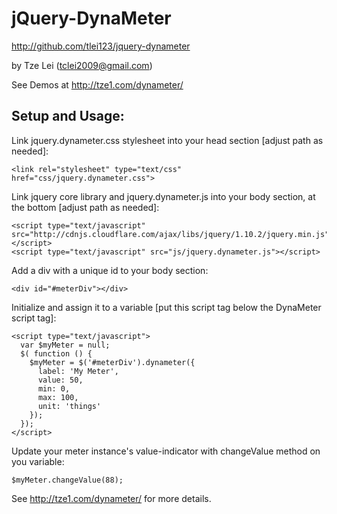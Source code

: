 # jQuery-DynaMeter

http://github.com/tlei123/jquery-dynameter

by Tze Lei (tclei2009@gmail.com)

See Demos at http://tze1.com/dynameter/

## Setup and Usage:

Link jquery.dynameter.css stylesheet into your head section [adjust path as needed]:

    <link rel="stylesheet" type="text/css" href="css/jquery.dynameter.css">
  

Link jquery core library and jquery.dynameter.js into your body section, at the bottom [adjust path as needed]:

    <script type="text/javascript" src="http://cdnjs.cloudflare.com/ajax/libs/jquery/1.10.2/jquery.min.js"></script>
    <script type="text/javascript" src="js/jquery.dynameter.js"></script>

Add a div with a unique id to your body section:

    <div id="#meterDiv"></div>

Initialize and assign it to a variable [put this script tag below the DynaMeter script tag]:

    <script type="text/javascript">
      var $myMeter = null;
      $( function () {
        $myMeter = $('#meterDiv').dynameter({
          label: 'My Meter',
          value: 50,
          min: 0,
          max: 100,
          unit: 'things'
        });
      });
    </script>

Update your meter instance's value-indicator with changeValue method on you variable:

    $myMeter.changeValue(88);

See http://tze1.com/dynameter/ for more details.
